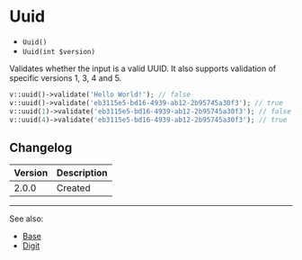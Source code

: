 # Uuid

- `Uuid()`
- `Uuid(int $version)`

Validates whether the input is a valid UUID. It also supports validation of
specific versions 1, 3, 4 and 5.

```php
v::uuid()->validate('Hello World!'); // false
v::uuid()->validate('eb3115e5-bd16-4939-ab12-2b95745a30f3'); // true
v::uuid(1)->validate('eb3115e5-bd16-4939-ab12-2b95745a30f3'); // false
v::uuid(4)->validate('eb3115e5-bd16-4939-ab12-2b95745a30f3'); // true
```

## Changelog

Version | Description
--------|-------------
  2.0.0 | Created

***
See also:

- [Base](Base.md)
- [Digit](Digit.md)
